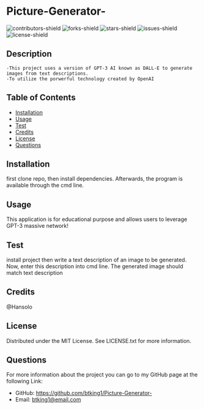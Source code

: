

# Picture-Generator-
![contributors-shield](https://img.shields.io/github/contributors/btking1/Picture-Generator-?style=for-the-badge)
![forks-shield](https://img.shields.io/github/forks/btking1/Picture-Generator-?style=for-the-badge)
![stars-shield](https://img.shields.io/github/stars/btking1/Picture-Generator-?style=for-the-badge)
![issues-shield](https://img.shields.io/github/issues/btking1/Picture-Generator-?style=for-the-badge)
![license-shield](https://img.shields.io/github/license/btking1/Picture-Generator-?style=for-the-badge)

## Description
   
    -This project uses a version of GPT-3 AI known as DALL-E to generate images from text descriptions.
    -To utilize the porwerful technology created by OpenAI

## Table of Contents 

- [Installation](#installation)
- [Usage](#usage)
- [Test](#test)
- [Credits](#credits)
- [License](#license)
- [Questions](#questions)

## Installation

first clone repo, then install dependencies. Afterwards, the program is available through the cmd line.

## Usage

This application is for educational purpose and allows users to leverage GPT-3 massive network!

## Test

install project then write a text description of an image to be generated. Now, enter this description into cmd line. The generated image should match text description

## Credits

@Hansolo 

## License

Distributed under the MIT License. See LICENSE.txt for more information.

## Questions

For more information about the project you can go
to my GitHub page at the following Link:

- GitHub: https://github.com/btking1/Picture-Generator-
- Email: btking1@email.com
